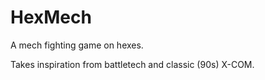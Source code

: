 # HexMech
A mech fighting game on hexes.

Takes inspiration from battletech and classic (90s) X-COM.

